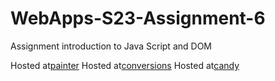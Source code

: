 
# WebApps-S23-Assignment-6
Assignment introduction to Java Script and DOM

Hosted at[painter](https://44-563-web-apps-s23.github.io/44563-webapps-s23-assignment6-anudeepyalamanchi/painter.html)
Hosted at[conversions](https://44-563-web-apps-s23.github.io/44563-webapps-s23-assignment6-anudeepyalamanchi/conversions.html)
Hosted at[candy](https://44-563-web-apps-s23.github.io/44563-webapps-s23-assignment6-anudeepyalamanchi/candy.html)
